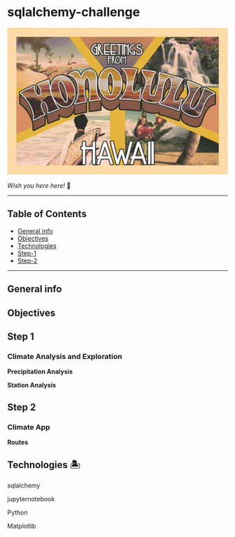 # sqlalchemy-challenge

![alt text](Images/honolulu_postcard.jpg)

*Wish you here here!* :hibiscus:

- - - - - - - - - - - - - - - - - - - - - - - - - - - - - - - - - - - - - - - - -

## Table of Contents
* [General info](#general-info)
* [Objectives](#objectives)
* [Technologies](#technologies)
* [Step-1](#Step-1)
* [Step-2](#Step-2)

- - - - - - - - - - - - - - - - - - - - - - - - - - - - - - - - - - - - - - - - -

## General info
## Objectives

## Step 1

### Climate Analysis and Exploration

**Precipitation Analysis**

**Station Analysis**

## Step 2

### Climate App

**Routes**

## Technologies :desert_island:

sqlalchemy

jupyternotebook

Python

Matplotlib